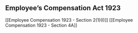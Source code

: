## Employee’s Compensation Act 1923

[[Employee Compensation 1923 - Section 2(1)(l)]]
[[Employee Compensation 1923 - Section 4A]]